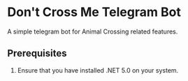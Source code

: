 # Don't Cross Me Telegram Bot 

A simple telegram bot for Animal Crossing related features. 

## Prerequisites 

1. Ensure that you have installed .NET 5.0 on your system. 
